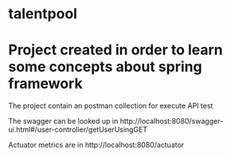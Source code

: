 # talentpool
# Project created in order to learn some concepts about spring framework

The project contain an postman collection for execute API test

The swagger can be looked up in http://localhost:8080/swagger-ui.html#/user-controller/getUserUsingGET

Actuator metrics are in http://localhost:8080/actuator

